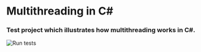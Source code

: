 # Multithreading in C#

### Test project which illustrates how multithreading works in C#.

![Run tests](https://github.com/4egod/MultiThreading/workflows/Run%20tests/badge.svg)
